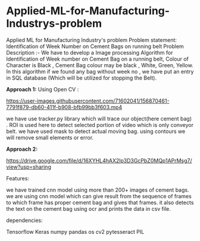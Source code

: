 # Applied-ML-for-Manufacturing-Industrys-problem
Applied ML for Manufacturing Industry's problem Problem statement: Identification of Week Number on Cement Bags on running belt Problem Description :- We have to develop a Image processing Algorithm for Identification of Week number on Cement Bag on a running belt, Colour of Character is Black , Cement Bag colour may be black , White, Green, Yellow. In this algorithm if we found any bag without week no , we have put an entry in SQL database (Which will be utilized for stopping the Belt).

**Approach 1:**
Using Open CV :

https://user-images.githubusercontent.com/71602041/156870461-7791f879-db60-411f-b908-bfb99bb3f603.mp4

we have use tracker.py library which will trace our object(here cement bag) .
ROI is used here to detect selected portion of video which is only conveyor belt.
we have used mask to detect actual moving bag.
using contours we will remove small elements or error.


**Approach 2:**

https://drive.google.com/file/d/16XYHL4hAX2lp3D3GcPbZ0MQp1APrMsg7/view?usp=sharing

Features:

we have trained cnn model using more than 200+ images of cement bags.
we are using cnn model which can give result from the sequence of frames to which frame has proper cement bag and gives that frames. 
it also detects the text on the cement bag using ocr and prints the data in csv file.

dependencies:

Tensorflow
Keras
numpy
pandas
os
cv2
pytesseract
PIL
